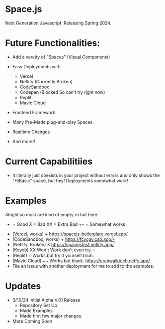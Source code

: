 # Space.js
Next Generation Javascript. Releasing Spring 2024.

# Future Functionalities:
- Add a vareity of "Spaces" (Visual Components)
- Easy Deployments with
   - Vercel
   - Netlify (Currently Broken)
   - CodeSandbox
   - Codepen (Blocked So can't try right now)
   - Replit
   - Mavic Cloud

- Frontend Framework
- Many Pre-Made plug-and-play Spaces
- Realtime Changes
- And more!!

# Current Capabilitiies
 - It literally just coexists in your project without errors and only shows the "HiBasic" space, but hey! Deployments somewhat work!

# Examples
 Alright so most are kind of empty rn but here.
 + = Good X = Bad XX = Extra Bad +~ = Somewhat works
- (Vercel, works) + https://spacejs-boilerplate.vercel.app/ 
- (CodeSandbox, works) + https://fcycgv.csb.app/-
- (Netlify, Broken) X https://spacejstest.netlify.app/
- (Koyeb) XX Won't Work don't even try. 💀
- (Replit) + Works but try it yourself bruh.
- (Mavic Cloud) +~ Works but blank. https://crabwalktech.netfy.app/
- File an issue with another deployment for me to add to the examples.

# Updates
- 3/10/24 Initial Alpha V.01 Release
  - Repository Set Up
  - Made Examples
  - Made first few major changes.
- More Coming Soon
